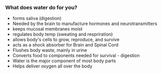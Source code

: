 ### What does water do for you?
- forms saliva (digestion)
- Needed by the brain to manufacture hormones and neurotransmitters
- keeps mucosal membranes moist
- regulates body temp (sweating and respriration)
- allows body's cells to grow, reproduce, and survive
- acts as a shock absorber for Brain and Spinal Cord
- Flushes body waste, mainly in urine
- Converts food to components needed for survival - digestion
- Water is the major component of most body parts
- Helps deliver oxygen all over the body
